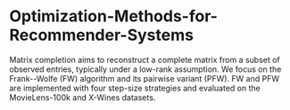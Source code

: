 # Optimization-Methods-for-Recommender-Systems
Matrix completion aims to reconstruct a complete matrix from a subset of observed entries, typically under a low-rank assumption. We focus on the Frank--Wolfe (FW) algorithm and its pairwise variant (PFW). FW and PFW are implemented with four step-size strategies and evaluated on the MovieLens-100k and X-Wines datasets.
